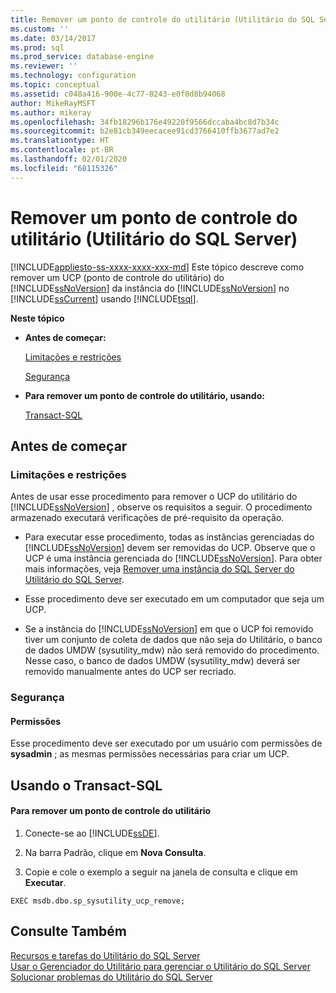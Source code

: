 ```yaml
---
title: Remover um ponto de controle do utilitário (Utilitário do SQL Server) | Microsoft Docs
ms.custom: ''
ms.date: 03/14/2017
ms.prod: sql
ms.prod_service: database-engine
ms.reviewer: ''
ms.technology: configuration
ms.topic: conceptual
ms.assetid: c048a416-900e-4c77-8243-e0f0d8b94068
author: MikeRayMSFT
ms.author: mikeray
ms.openlocfilehash: 34fb18296b176e49220f9566dccaba4bc8d7b34c
ms.sourcegitcommit: b2e81cb349eecacee91cd3766410ffb3677ad7e2
ms.translationtype: HT
ms.contentlocale: pt-BR
ms.lasthandoff: 02/01/2020
ms.locfileid: "68115326"
---
```

# <a name="remove-a-utility-control-point-sql-server-utility"></a>Remover um ponto de controle do utilitário (Utilitário do SQL Server)
[!INCLUDE[appliesto-ss-xxxx-xxxx-xxx-md](../../includes/appliesto-ss-xxxx-xxxx-xxx-md.md)]
  Este tópico descreve como remover um UCP (ponto de controle do utilitário) do [!INCLUDE[ssNoVersion](../../includes/ssnoversion-md.md)] da instância do [!INCLUDE[ssNoVersion](../../includes/ssnoversion-md.md)] no [!INCLUDE[ssCurrent](../../includes/sscurrent-md.md)] usando [!INCLUDE[tsql](../../includes/tsql-md.md)].  
  
 **Neste tópico**  
  
-   **Antes de começar:**  
  
     [Limitações e restrições](#Restrictions)  
  
     [Segurança](#Security)  
  
-   **Para remover um ponto de controle do utilitário, usando:**  
  
     [Transact-SQL](#TsqlProcedure)  
  
##  <a name="BeforeYouBegin"></a> Antes de começar  
  
###  <a name="Restrictions"></a> Limitações e restrições  
 Antes de usar esse procedimento para remover o UCP do utilitário do [!INCLUDE[ssNoVersion](../../includes/ssnoversion-md.md)] , observe os requisitos a seguir. O procedimento armazenado executará verificações de pré-requisito da operação.  
  
-   Para executar esse procedimento, todas as instâncias gerenciadas do [!INCLUDE[ssNoVersion](../../includes/ssnoversion-md.md)] devem ser removidas do UCP. Observe que o UCP é uma instância gerenciada do [!INCLUDE[ssNoVersion](../../includes/ssnoversion-md.md)]. Para obter mais informações, veja [Remover uma instância do SQL Server do Utilitário do SQL Server](../../relational-databases/manage/remove-an-instance-of-sql-server-from-the-sql-server-utility.md).  
  
-   Esse procedimento deve ser executado em um computador que seja um UCP.  
  
-   Se a instância do [!INCLUDE[ssNoVersion](../../includes/ssnoversion-md.md)] em que o UCP foi removido tiver um conjunto de coleta de dados que não seja do Utilitário, o banco de dados UMDW (sysutility_mdw) não será removido do procedimento. Nesse caso, o banco de dados UMDW (sysutility_mdw) deverá ser removido manualmente antes do UCP ser recriado.  
  
###  <a name="Security"></a> Segurança  
  
####  <a name="Permissions"></a> Permissões  
 Esse procedimento deve ser executado por um usuário com permissões de **sysadmin** ; as mesmas permissões necessárias para criar um UCP.  
  
##  <a name="TsqlProcedure"></a> Usando o Transact-SQL  
  
#### <a name="to-remove-a-utility-control-point"></a>Para remover um ponto de controle do utilitário  
  
1.  Conecte-se ao [!INCLUDE[ssDE](../../includes/ssde-md.md)].  
  
2.  Na barra Padrão, clique em **Nova Consulta**.  
  
3.  Copie e cole o exemplo a seguir na janela de consulta e clique em **Executar**.  
  
```  
EXEC msdb.dbo.sp_sysutility_ucp_remove;  
```  
  
## <a name="see-also"></a>Consulte Também  
 [Recursos e tarefas do Utilitário do SQL Server](../../relational-databases/manage/sql-server-utility-features-and-tasks.md)   
 [Usar o Gerenciador do Utilitário para gerenciar o Utilitário do SQL Server](../../relational-databases/manage/use-utility-explorer-to-manage-the-sql-server-utility.md)   
 [Solucionar problemas do Utilitário do SQL Server](https://msdn.microsoft.com/library/f5f47c2a-38ea-40f8-9767-9bc138d14453)  
  
  
